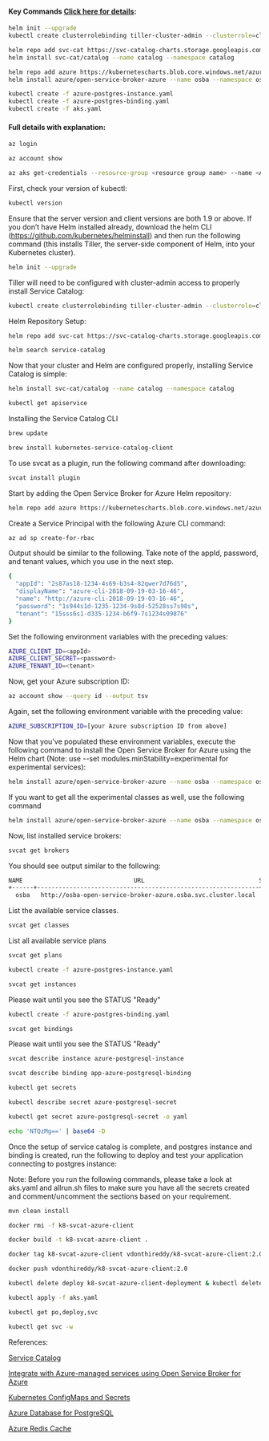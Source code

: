 #### Key Commands [Click here for details](#full-details-with-explanation):
```sh
helm init --upgrade
kubectl create clusterrolebinding tiller-cluster-admin --clusterrole=cluster-admin --serviceaccount=kube-system:default

helm repo add svc-cat https://svc-catalog-charts.storage.googleapis.com
helm install svc-cat/catalog --name catalog --namespace catalog

helm repo add azure https://kubernetescharts.blob.core.windows.net/azure
helm install azure/open-service-broker-azure --name osba --namespace osba --set azure.subscriptionId=**_AZURE SUBSCRIPTION ID_** --set azure.tenantId=**_AZURE TENANT ID_** --set azure.clientId=**_AZURE CLIENT ID_** --set azure.clientSecret=**_AZURE CLIENT SECRET_** --set modules.minStability=experimental

kubectl create -f azure-postgres-instance.yaml
kubectl create -f azure-postgres-binding.yaml
kubectl create -f aks.yaml
```

#### Full details with explanation:
```sh
az login
```
```sh
az account show
```
```sh
az aks get-credentials --resource-group <resource group name> --name <AKS cluster name>
```
First, check your version of kubectl:
```sh
kubectl version
```
Ensure that the server version and client versions are both 1.9 or above.
If you don’t have Helm installed already, download the helm CLI (https://github.com/kubernetes/helminstall) and then run the following command (this installs Tiller, the server-side component of Helm, into your Kubernetes cluster).
```sh
helm init --upgrade
```
Tiller will need to be configured with cluster-admin access to properly install Service Catalog:
```sh
kubectl create clusterrolebinding tiller-cluster-admin --clusterrole=cluster-admin --serviceaccount=kube-system:default
```
Helm Repository Setup:
```sh
helm repo add svc-cat https://svc-catalog-charts.storage.googleapis.com
```
```sh
helm search service-catalog
```
Now that your cluster and Helm are configured properly, installing Service Catalog is simple:
```sh
helm install svc-cat/catalog --name catalog --namespace catalog
```
```sh
kubectl get apiservice
```

Installing the Service Catalog CLI
```sh
brew update
```
```sh
brew install kubernetes-service-catalog-client
```

To use svcat as a plugin, run the following command after downloading:
```sh
svcat install plugin
```

Start by adding the Open Service Broker for Azure Helm repository:
```sh
helm repo add azure https://kubernetescharts.blob.core.windows.net/azure
```

Create a Service Principal with the following Azure CLI command:
```sh
az ad sp create-for-rbac
```

Output should be similar to the following. Take note of the appId, password, and tenant values, which you use in the next step.
```sh
{
  "appId": "2s87as18-1234-4s69-b3s4-82qwer7d76d5",
  "displayName": "azure-cli-2018-09-19-03-16-46",
  "name": "http://azure-cli-2018-09-19-03-16-46",
  "password": "1s944s1d-1235-1234-9s8d-52528ss7s98s",
  "tenant": "15sss6s1-d335-1234-b6f9-7s1234s09876"
}
```

Set the following environment variables with the preceding values:
```sh
AZURE_CLIENT_ID=<appId>
AZURE_CLIENT_SECRET=<password>
AZURE_TENANT_ID=<tenant>
```

Now, get your Azure subscription ID:
```sh
az account show --query id --output tsv
```

Again, set the following environment variable with the preceding value:
```sh
AZURE_SUBSCRIPTION_ID=[your Azure subscription ID from above]
```

Now that you've populated these environment variables, execute the following command to install the Open Service Broker for Azure using the Helm chart (Note: use --set modules.minStability=experimental for experimental services):
```sh
helm install azure/open-service-broker-azure --name osba --namespace osba --set azure.subscriptionId=$AZURE_SUBSCRIPTION_ID --set azure.tenantId=$AZURE_TENANT_ID --set azure.clientId=$AZURE_CLIENT_ID --set azure.clientSecret=$AZURE_CLIENT_SECRET
```

If you want to get all the experimental classes as well, use the following command
```sh
helm install azure/open-service-broker-azure --name osba --namespace osba --set azure.subscriptionId=$AZURE_SUBSCRIPTION_ID --set azure.tenantId=$AZURE_TENANT_ID --set azure.clientId=$AZURE_CLIENT_ID --set azure.clientSecret=$AZURE_CLIENT_SECRET --set modules.minStability=experimental
```

Now, list installed service brokers:
```sh
svcat get brokers
```

You should see output similar to the following:
```sh
NAME                               URL                                STATUS
+------+--------------------------------------------------------------+--------+
  osba   http://osba-open-service-broker-azure.osba.svc.cluster.local   Ready
```

List the available service classes.
```sh
svcat get classes
```

List all available service plans
```sh
svcat get plans
```

```sh
kubectl create -f azure-postgres-instance.yaml
```

```sh
svcat get instances
```
Please wait until you see the STATUS "Ready"

```sh
kubectl create -f azure-postgres-binding.yaml
```

```sh
svcat get bindings
```
Please wait until you see the STATUS "Ready"

```sh
svcat describe instance azure-postgresql-instance
```

```sh
svcat describe binding app-azure-postgresql-binding
```

```sh
kubectl get secrets
```

```sh
kubectl describe secret azure-postgresql-secret
```

```sh
kubectl get secret azure-postgresql-secret -o yaml
```

```sh
echo 'NTQzMg==' | base64 -D
```
Once the setup of service catalog is complete, and postgres instance and binding is created, run the following to deploy and test your application connecting to postgres instance:

Note: Before you run the following commands, please take a look at aks.yaml and allrun.sh files to make sure you have all the secrets created and comment/uncomment the sections based on your requirement.

```sh
mvn clean install
```

```sh
docker rmi -f k8-svcat-azure-client
```
```sh
docker build -t k8-svcat-azure-client .
```
```sh
docker tag k8-svcat-azure-client vdonthireddy/k8-svcat-azure-client:2.0
```
```sh
docker push vdonthireddy/k8-svcat-azure-client:2.0
```

```sh
kubectl delete deploy k8-svcat-azure-client-deployment & kubectl delete service k8-svcat-azure-client-service
```
```sh
kubectl apply -f aks.yaml
```

```sh
kubectl get po,deploy,svc
```
```sh
kubectl get svc -w
```

References:

[Service Catalog](https://kubernetes.io/docs/concepts/extend-kubernetes/service-catalog/)

[Integrate with Azure-managed services using Open Service Broker for Azure](https://docs.microsoft.com/en-us/azure/aks/integrate-azure)

[Kubernetes ConfigMaps and Secrets](https://medium.com/google-cloud/kubernetes-configmaps-and-secrets-68d061f7ab5b)

[Azure Database for PostgreSQL](https://github.com/Azure/open-service-broker-azure/blob/master/docs/modules/postgresql.md)

[Azure Redis Cache](https://github.com/Azure/open-service-broker-azure/blob/master/docs/modules/rediscache.md)
